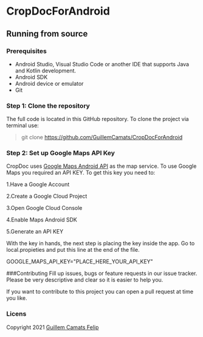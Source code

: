 # CropDocForAndroid

## Running from source

### Prerequisites

- Android Studio, Visual Studio Code or another IDE that supports Java and Kotlin development.
- Android SDK
- Android device or emulator
- Git

### Step 1: Clone the repository
The full code is located in this GitHub repository. To clone the project via terminal use:

> git clone https://github.com/GuillemCamats/CropDocForAndroid

### Step 2: Set up Google Maps API Key

CropDoc uses [Google Maps Android API](https://developers.google.com/maps/documentation/android-sdk/start?hl=es-419) as the map service. To use Google Maps you required an API KEY. To get this key you need to:

1.Have a Google Account

2.Create a Google Cloud Project

3.Open Google Cloud Console

4.Enable Maps Android SDK

5.Generate an API KEY

With the key in hands, the next step is placing the key inside the app. Go to local.propieties and put this line at the end of the file.

GOOGLE_MAPS_API_KEY="PLACE_HERE_YOUR_API_KEY"

###Contributing
Fill up issues, bugs or feature requests in our issue tracker. Please be very descriptive and clear so it is easier to help you.

If you want to contribute to this project you can open a pull request at time you like.
### Licens

Copyright 2021 [Guillem Camats Felip](https://www.linkedin.com/in/guillemcamats/)
